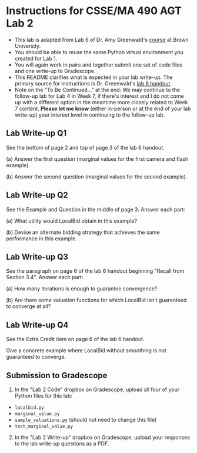 # Instructions for CSSE/MA 490 AGT Lab 2
- This lab is adapted from Lab 6 of Dr. Amy Greenwald's [course](https://cs.brown.edu/courses/csci1440/labs/) at Brown University. 
- You should be able to reuse the same Python virtual environment you created for Lab 1. 
- You will again work in pairs and together submit one set of code files and one write-up to Gradescope. 
- This README clarifies what is expected in your lab write-up. The primary source for instructions is Dr. Greenwald's [lab 6 handout](https://cs.brown.edu/courses/csci1440/labs/2025/Lab_6_Writeup.pdf). 
- Note on the "To Be Continued..." at the end: We may continue to the follow-up lab for Lab 4 in Week 7, if there's interest and I do not come up with a different option in the meantime more closely related to Week 7 content. **Please let me know** (either in-person or at the end of your lab write-up) your interest level in continuing to the follow-up lab. 

## Lab Write-up Q1
See the bottom of page 2 and top of page 3 of the lab 6 handout. 

(a) Answer the first question (marginal values for the first camera and flash example). 

(b) Answer the second question (marginal values for the second example). 

## Lab Write-up Q2
See the Example and Question in the middle of page 3. Answer each part: 

(a) What utility would LocalBid obtain in this example? 

(b) Devise an alternate bidding strategy that achieves the same performance in this example. 

## Lab Write-up Q3 
See the paragraph on page 6 of the lab 6 handout beginning "Recall from Section 3.4". Answer each part: 

(a) How many iterations is enough to guarantee convergence? 

(b) Are there some valuation functions for which LocalBid isn't guaranteed to converge at all? 

## Lab Write-up Q4
See the Extra Credit item on page 6 of the lab 6 handout. 

Give a concrete example where LocalBid without smoothing is not guaranteed to converge. 

## Submission to Gradescope
1. In the "Lab 2 Code" dropbox on Gradescope, upload all four of your Python files for this lab: 
- `localbid.py`
- `marginal_value.py`
- `sample_valuations.py` (should not need to change this file)
- `test_marginal_value.py`

2. In the "Lab 2 Write-up" dropbox on Gradescope, upload your responses to the lab write-up questions as a PDF. 

